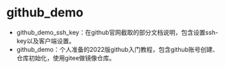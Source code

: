 # github_demo

- github_demo_ssh_key：在github官网截取的部分文档说明，包含设置ssh-key以及客户端设置。
- github_demo：个人准备的2022版github入门教程，包含github账号创建、仓库初始化，使用gitee做镜像仓库。